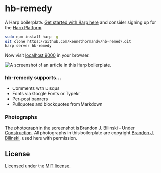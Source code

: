 hb-remedy
=========

A Harp boilerplate.
[Get started with Harp here](http://harpjs.com) and consider signing up for the [Harp Platform](http://harp.io).

```sh
sudo npm install harp -g
git clone https://github.com/kennethormandy/hb-remedy.git
harp server hb-remedy
```

Now visit [localhost:9000](http://localhost:9000) in your browser.

![A screenshot of an article in this Harp boilerplate.](https://raw.github.com/kennethormandy/hb-remedy/5b4af26eb5f56b4341016f2ed84d9ad560edcfcc/public/images/screenshot.png)

### hb-remedy supports&hellip;

* Comments with Disqus
* Fonts via Google Fonts or Typekit
* Per-post banners
* Pullquotes and blockquotes from Markdown

### Photographs

The photograph in the screenshot is [Brandon J. Bilinski – Under Construction](http://www.flickr.com/photos/25751498@N06/6434260649/).
All photographs in this boilerplate are copyright [Brandon J. Bilinski](http://www.flickr.com/photos/25751498@N06), used here with permission.


## License
Licensed under the [MIT license](http://opensource.org/licenses/MIT).
